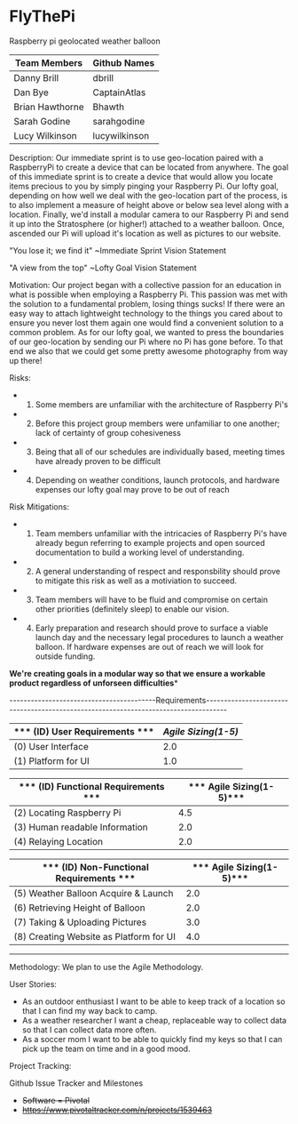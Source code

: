 # FlyThePi
Raspberry pi geolocated weather balloon


| Team Members      |   Github Names |
| --- | --- |
| Danny Brill         |     dbrill |
| Dan Bye             |     CaptainAtlas |
| Brian Hawthorne     |     Bhawth | 
| Sarah Godine        |     sarahgodine | 
| Lucy Wilkinson      |     lucywilkinson |

Description: Our immediate sprint is to use geo-location paired with a RaspberryPi to create a device that can be located from anywhere. The goal of this immediate sprint is to create a device that would allow you locate items precious to you by simply pinging your Raspberry Pi. Our lofty goal, depending on how well we deal with the geo-location part of the process, is to also implement a measure of height above or below sea level along with a location. Finally, we'd install a modular camera to our Raspberry Pi and send it up into the Stratosphere (or higher!) attached to a weather balloon. Once, ascended our Pi will upload it's location as well as pictures to our website. 


"You lose it; we find it"
              ~Immediate Sprint Vision Statement

"A view from the top"
              ~Lofty Goal Vision Statement


Motivation: Our project began with a collective passion for an education in what is possible when employing a Raspberry Pi. This passion was met with the solution to a fundamental problem, losing things sucks! If there were an easy way to attach lightweight technology to the things you cared about to ensure you never lost them again one would find a convenient solution to a common problem. As for our lofty goal, we wanted to press the boundaries of our geo-location by sending our Pi where no Pi has gone before. To that end we also that we could get some pretty awesome photography from way up there!

Risks:
- 1) Some members are unfamiliar with the architecture of Raspberry Pi's
- 2) Before this project group members were unfamiliar to one another; lack of certainty of group cohesiveness
- 3) Being that all of our schedules are individually based, meeting times have already proven to be difficult
- 4) Depending on weather conditions, launch protocols, and hardware expenses our lofty goal may prove to be out of reach

Risk Mitigations:
  - 1) Team members unfamiliar with the intricacies of Raspberry Pi's have already begun referring to example projects and open sourced          documentation to build a working level of understanding. 
  - 2) A general understanding of respect and responsbility should prove to mitigate this risk as well as a motiviation to succeed.
  - 3) Team members will have to be fluid and compromise on certain other priorities (definitely sleep) to enable our vision. 
  - 4) Early preparation and research should prove to surface a viable launch day and the necessary legal procedures to launch a weather        balloon. If hardware expenses are out of reach we will look for outside funding. 
  
  ******We're creating goals in a modular way so that we ensure a workable product regardless of unforseen difficulties*******
  
-----------------------------------------Requirements------------------------------------------------------------------------------------

| *** (ID)  User Requirements ***            |     ***Agile Sizing(1-5)*** |
| --- | --- |
|   (0)   User Interface                      |     2.0       |
|  (1)   Platform for UI                     |     1.0        |

|*** (ID)  Functional Requirements  ***       | ***     Agile Sizing(1-5)*** |
| --- | --- |
|  (2)   Locating Raspberry Pi               |     4.5 |
|  (3)   Human readable Information          |     2.0 |
|  (4)   Relaying Location                   |    2.0  |
    
| *** (ID)  Non-Functional Requirements ***   | ***     Agile Sizing(1-5)*** |
| --- | --- |
| (5)   Weather Balloon Acquire & Launch    |     2.0 |
|  (6)   Retrieving Height of Balloon       |     2.0 | 
|  (7)   Taking & Uploading Pictures        |     3.0 |
| (8)   Creating Website as Platform for UI |     4.0 |
    
-----------------------------------------------------------------------------------------------------------------------------------------

Methodology: We plan to use the Agile Methodology.

User Stories:
- As an outdoor enthusiast I want to be able to keep track of a location so that I can find my way back to camp.
- As a weather researcher I want a cheap, replaceable way to collect data so that I can collect data more often.
- As a soccer mom I want to be able to quickly find my keys so that I can pick up the team on time and in a good mood.




Project Tracking:

Github Issue Tracker and Milestones

- ~~Software = Pivotal~~
- ~~https://www.pivotaltracker.com/n/projects/1539463~~


